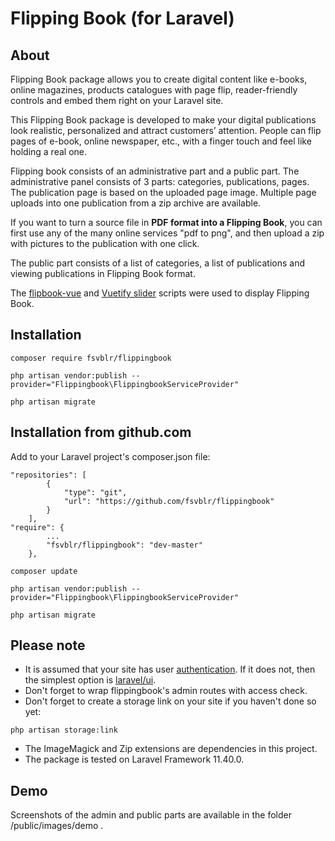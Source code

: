 # Flipping Book (for Laravel)

## About

Flipping Book package allows you to create digital content like e-books, online magazines, products catalogues with page flip, reader-friendly controls and embed them right on your Laravel site.

This Flipping Book package is developed to make your digital publications look realistic, personalized and attract customers’ attention. People can flip pages of e-book, online newspaper, etc., with a finger touch and feel like holding a real one.

Flipping book consists of an administrative part and a public part. The administrative panel consists of 3 parts: categories, publications, pages. The publication page is based on the uploaded page image. Multiple page uploads into one publication from a zip archive are available.

If you want to turn a source file in **PDF format into a Flipping Book**, you can first use any of the many online 
services "pdf to png", and then upload a zip with pictures to the publication with one click.

The public part consists of a list of categories, a list of publications and viewing publications in Flipping Book format.

The [flipbook-vue](https://github.com/ts1/flipbook-vue) and [Vuetify slider](https://vuetifyjs.com/en/components/sliders/) scripts were used to display Flipping Book.

## Installation

```
composer require fsvblr/flippingbook
```
```
php artisan vendor:publish --provider="Flippingbook\FlippingbookServiceProvider"
```
```
php artisan migrate
```

## Installation from github.com

Add to your Laravel project's composer.json file:
```
"repositories": [
        {
            "type": "git",
            "url": "https://github.com/fsvblr/flippingbook"
        }
    ],
"require": {
        ...
        "fsvblr/flippingbook": "dev-master"
    },
```
```
composer update
```
```
php artisan vendor:publish --provider="Flippingbook\FlippingbookServiceProvider"
```
```
php artisan migrate
```

## Please note

- It is assumed that your site has user [authentication](https://laravel.com/docs/authentication). If it does not, then the simplest option is [laravel/ui](https://packagist.org/packages/laravel/ui).
- Don't forget to wrap flippingbook's admin routes with access check.
- Don't forget to create a storage link on your site if you haven't done so yet:
```
php artisan storage:link
```
- The ImageMagick and Zip extensions are dependencies in this project.
- The package is tested on Laravel Framework 11.40.0.

## Demo

Screenshots of the admin and public parts are available in the folder /public/images/demo .
